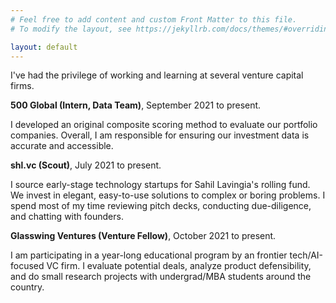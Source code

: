 ```yaml
---
# Feel free to add content and custom Front Matter to this file.
# To modify the layout, see https://jekyllrb.com/docs/themes/#overriding-theme-defaults

layout: default
---
```


I've had the privilege of working and learning at several venture capital firms.

**500 Global (Intern, Data Team)**, September 2021 to present.

I developed an original composite scoring method to evaluate our portfolio companies. Overall, I am responsible for ensuring our investment data is accurate and accessible.

**shl.vc (Scout)**, July 2021 to present.

I source early-stage technology startups for Sahil Lavingia's rolling fund. We invest in elegant, easy-to-use solutions to complex or boring problems. I spend most of my time reviewing pitch decks, conducting due-diligence, and chatting with founders.

**Glasswing Ventures (Venture Fellow)**, October 2021 to present.

I am participating in a year-long educational program by an frontier tech/AI-focused VC firm. I evaluate potential deals, analyze product defensibility, and do small research projects with undergrad/MBA students around the country.
